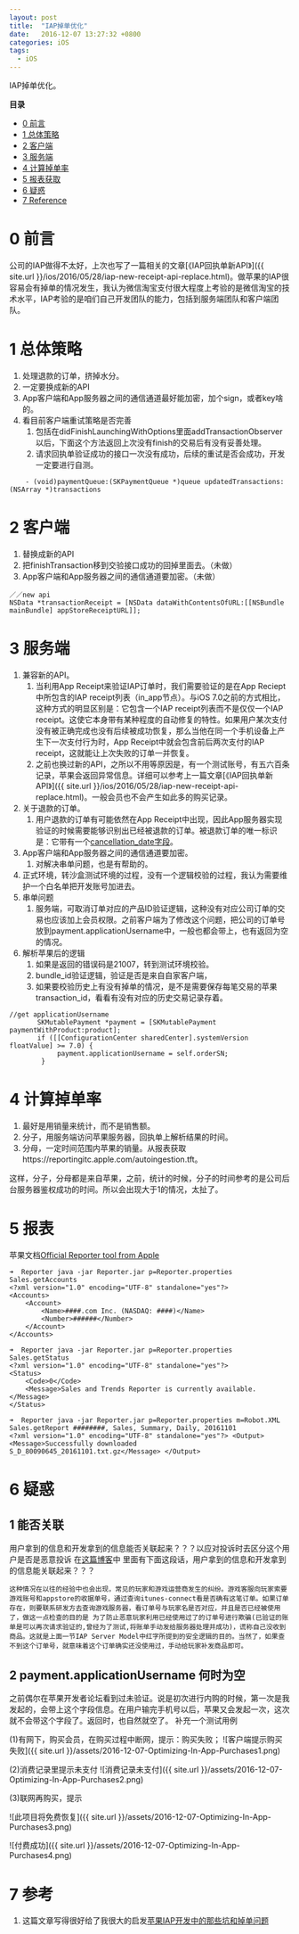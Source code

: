 ```yaml
---
layout: post
title:  "IAP掉单优化"
date:   2016-12-07 13:27:32 +0800
categories: iOS
tags:
  - iOS
---
```


IAP掉单优化。

**目录**

* [0 前言](#preface)
* [1 总体策略](#strategy)
* [2 客户端](#client)
* [3 服务端](#server)
* [4 计算掉单率](#calculate)
* [5 报表获取](#reporter)
* [6 疑惑](#question)
* [7 Reference](#reference)


# 0 前言<a name="preface"></a>

公司的IAP做得不太好，上次也写了一篇相关的文章[《IAP回执单新API》]({{ site.url }}/ios/2016/05/28/iap-new-receipt-api-replace.html)。做苹果的IAP很容易会有掉单的情况发生，我认为微信淘宝支付很大程度上考验的是微信淘宝的技术水平，IAP考验的是咱们自己开发团队的能力，包括到服务端团队和客户端团队。


# 1 总体策略<a name="strategy"></a>



1. 处理退款的订单，挤掉水分。
2. 一定要换成新的API
3.  App客户端和App服务器之间的通信通道最好能加密，加个sign，或者key啥的。
4. 看目前客户端重试策略是否完善
    1. 包括在didFinishLaunchingWithOptions里面addTransactionObserver以后，下面这个方法返回上次没有finish的交易后有没有妥善处理。    
    2. 请求回执单验证成功的接口一次没有成功，后续的重试是否会成功，开发一定要进行自测。

~~~
    - (void)paymentQueue:(SKPaymentQueue *)queue updatedTransactions:(NSArray *)transactions
~~~


# 2 客户端<a name="client"></a>

1. 替换成新的API
2. 把finishTransaction移到交验接口成功的回掉里面去。（未做）
3. App客户端和App服务器之间的通信通道要加密。（未做）

 ~~~
 ／／new api
NSData *transactionReceipt = [NSData dataWithContentsOfURL:[[NSBundle mainBundle] appStoreReceiptURL]];
~~~

# 3 服务端

1. 兼容新的API。
    1. 当利用App Receipt来验证IAP订单时，我们需要验证的是在App Reciept中所包含的IAP receipt列表（in_app节点）。与iOS 7.0之前的方式相比，这种方式的明显区别是：它包含一个IAP receipt列表而不是仅仅一个IAP receipt。这使它本身带有某种程度的自动修复的特性。如果用户某次支付没有被正确完成也没有后续被成功恢复，那么当他在同一个手机设备上产生下一次支付行为时，App Receipt中就会包含前后两次支付的IAP receipt，这就能让上次失败的订单一并恢复。
    2. 之前也换过新的API，之所以不用等原因是，有一个测试账号，有五六百条记录，苹果会返回异常信息。详细可以参考上一篇文章[《IAP回执单新API》]({{ site.url }}/ios/2016/05/28/iap-new-receipt-api-replace.html)。一般会员也不会产生如此多的购买记录。
2. 关于退款的订单。
    1. 用户退款的订单有可能依然在App Receipt中出现，因此App服务器实现验证的时候需要能够识别出已经被退款的订单。被退款订单的唯一标识是：它带有一个[cancellation_date字段](https://developer.apple.com/library/content/releasenotes/General/ValidateAppStoreReceipt/Chapters/ReceiptFields.html#//apple_ref/doc/uid/TP40010573-CH106-SW1)。
3. App客户端和App服务器之间的通信通道要加密。
    1. 对解决串单问题，也是有帮助的。
4. 正式环境，转沙盒测试环境的过程，没有一个逻辑校验的过程，我认为需要维护一个白名单把开发账号加进去。
5. 串单问题
    1. 服务端，可取消订单对应的产品ID验证逻辑，这种没有对应公司订单的交易也应该加上会员权限。之前客户端为了修改这个问题，把公司的订单号放到payment.applicationUsername中，一般也都会带上，也有返回为空的情况。     
6. 解析苹果后的逻辑
    1. 如果是返回的错误码是21007，转到测试环境校验。
    2. bundle_id验证逻辑，验证是否是来自自家客户端，
    3. 如果要校验历史上有没有掉单的情况，是不是需要保存每笔交易的苹果transaction_id，看看有没有对应的历史交易记录存着。


~~~
//get applicationUsername
       SKMutablePayment *payment = [SKMutablePayment paymentWithProduct:product];
       if ([[ConfigurationCenter sharedCenter].systemVersion floatValue] >= 7.0) {
            payment.applicationUsername = self.orderSN;
        }
~~~



# 4 计算掉单率<a name="calculate"></a>
1. 最好是用销量来统计，而不是销售额。
2. 分子，用服务端访问苹果服务器，回执单上解析结果的时间。
3. 分母，一定时间范围内苹果的销量。从报表获取https://reportingitc.apple.com/autoingestion.tft。


这样，分子，分母都是来自苹果，之前，统计的时候，分子的时间参考的是公司后台服务器鉴权成功的时间。所以会出现大于1的情况，太扯了。


# 5 报表<a name="reporter"></a>

苹果文档[Official Reporter tool from Apple](https://help.apple.com/itc/appsreporterguide/)

~~~
➜  Reporter java -jar Reporter.jar p=Reporter.properties Sales.getAccounts
<?xml version="1.0" encoding="UTF-8" standalone="yes"?>
<Accounts>
    <Account>
        <Name>####.com Inc. (NASDAQ: ####)</Name>
        <Number>######</Number>
    </Account>
</Accounts>
~~~

~~~
➜  Reporter java -jar Reporter.jar p=Reporter.properties  Sales.getStatus
<?xml version="1.0" encoding="UTF-8" standalone="yes"?>
<Status>
    <Code>0</Code>
    <Message>Sales and Trends Reporter is currently available.</Message>
</Status>
~~~

~~~
➜  Reporter java -jar Reporter.jar p=Reporter.properties m=Robot.XML Sales.getReport ########, Sales, Summary, Daily, 20161101
<?xml version="1.0" encoding="UTF-8" standalone="yes"?> <Output>     <Message>Successfully downloaded S_D_80090645_20161101.txt.gz</Message> </Output>

~~~



# 6 疑惑<a name="question"></a>

## 1 能否关联
用户拿到的信息和开发拿到的信息能否关联起来？？？以应对投诉时去区分这个用户是否是恶意投诉
在[这篇博客](http://blog.csdn.net/teng_ontheway/article/details/47023119)中
里面有下面这段话，用户拿到的信息和开发拿到的信息能关联起来？？？


~~~
这种情况在以往的经验中也会出现，常见的玩家和游戏运营商发生的纠纷。游戏客服向玩家索要游戏账号和appstore的收据单号，通过查询itunes-connect看是否确有这笔订单。如果订单存在，则要联系研发方去查询游戏服务器，看订单号与玩家名是否对应，并且是否已经被使用了，做这一点检查的目的是 为了防止恶意玩家利用已经使用过了的订单号进行欺骗(已验证的账单是可以再次请求验证的,曾经为了测试,将账单手动发给服务器处理并成功)，谎称自己没收到商品。这就是上面一节IAP Server Model中红字所提到的安全逻辑的目的。当然了，如果查不到这个订单号，就意味着这个订单确实还没使用过，手动给玩家补发商品即可。
~~~


## 2 payment.applicationUsername 何时为空
之前偶尔在苹果开发者论坛看到过未验证。说是初次进行内购的时候，第一次是我发起的，会带上这个字段信息。在用户输完手机号以后，苹果又会发起一次，这次就不会带这个字段了。返回时，也自然就空了。
补充一个测试用例

(1)有网下，购买会员，在购买过程中断网，提示：购买失败；
![客户端提示购买失败]({{ site.url }}/assets/2016-12-07-Optimizing-In-App-Purchases1.png)

(2)消费记录里提示未支付
![消费记录未支付]({{ site.url }}/assets/2016-12-07-Optimizing-In-App-Purchases2.png)

(3)联网再购买，提示

![此项目将免费恢复]({{ site.url }}/assets/2016-12-07-Optimizing-In-App-Purchases3.png)

![付费成功]({{ site.url }}/assets/2016-12-07-Optimizing-In-App-Purchases4.png)





# 7 参考<a name="reference"></a>
   1. 这篇文章写得很好给了我很大的启发[苹果IAP开发中的那些坑和掉单问题](http://zhangtielei.com/posts/blog-iap.html)
